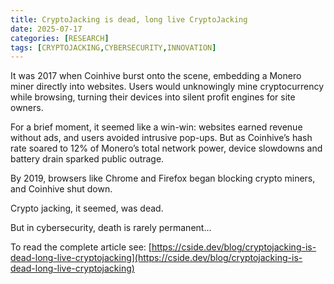 ```yaml
---
title: CryptoJacking is dead, long live CryptoJacking
date: 2025-07-17
categories: [RESEARCH]
tags: [CRYPTOJACKING,CYBERSECURITY,INNOVATION]
---
```


It was 2017 when Coinhive burst onto the scene, embedding a Monero miner directly into websites. Users would unknowingly mine cryptocurrency while browsing, turning their devices into silent profit engines for site owners.

For a brief moment, it seemed like a win-win: websites earned revenue without ads, and users avoided intrusive pop-ups. But as Coinhive’s hash rate soared to 12% of Monero’s total network power, device slowdowns and battery drain sparked public outrage.

By 2019, browsers like Chrome and Firefox began blocking crypto miners, and Coinhive shut down.

Crypto jacking, it seemed, was dead.

But in cybersecurity, death is rarely permanent…

To read the complete article see: [https://cside.dev/blog/cryptojacking-is-dead-long-live-cryptojacking](https://cside.dev/blog/cryptojacking-is-dead-long-live-cryptojacking)